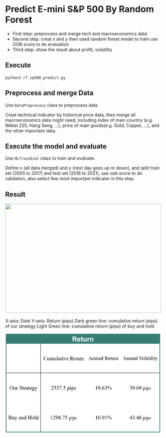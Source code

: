 # Predict E-mini S&P 500 By Random Forest
* First step: preprocess and merge tech and macroeconomics data
* Second step: creat x and y then used random forest model to train use OOB score to do evaluation
* Third step: show the result about profit, volatility
## Execute
`python3 rf_sp500_predict.py`
## Preprocess and merge Data

Use `DataPreprocess` class to preprocess data

Creat technical indicator by historical price data, then merge all macroeconomics data might need, including index of main country (e.g. Nikkei 225, Hang Seng, ...), price of main goods(e.g. Gold, Copper, ...), and the other important data. 

## Execute the model and evaluate

Use `MLTrainEval` class to train and evaluate.

Define x (all data merged) and y (next day goes up or down), and split train set (2005 to 2017) and test set (2018 to 2021), use oob score to do validation, also select few most important indicator in this step.

## Result

<img src="https://github.com/AndyFanChen/SP500_Random_Forest_Predict/blob/main/Profit_Plot.png" width="500" height="350">

X-axis: Date
Y-axis: Return (pips)
Dark green line: cumulative return (pips) of our strategy
Light Green line: cumulative return (pips) of buy and hold

<img src="Return_Table.png" width="500" height="320">









